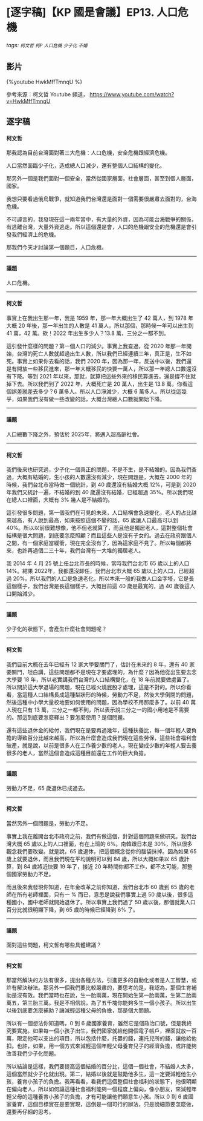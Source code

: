# [逐字稿]【KP 國是會議】EP13. 人口危機

###### tags: `柯文哲` `柯P` `人口危機` `少子化` `不婚`

## 影片

{%youtube HwkMffTmnqU %}

參考來源：柯文哲 Youtube 頻道， https://www.youtube.com/watch?v=HwkMffTmnqU

## 逐字稿

#### 柯文哲

那我認為目前台灣面對著三大危機：人口危機，安全危機跟經濟危機。

人口當然面臨少子化，造成總人口減少，還有整個人口結構的變化。

那另外一個是我們面對一個安全，當然從國家層面，社會層面，甚至到個人層面，國家。

我想只要看過俄烏戰爭，就知道我們台灣還是面對一個需要很嚴肅去面對的，台海危機。

不可諱言的，我發現在這一兩年當中，有大量的外資，因為可能台海戰爭的關係，有逃離台灣，大量外資逃走。所以這個還是會，人口的危機跟安全的危機還是會引發我們經濟上的危機。

那我們今天才討論第一個題目，人口危機。

---

#### 議題

人口危機。

---

#### 柯文哲

事實上在我出生那一年，我是 1959 年，那一年大概出生了 42 萬人，到 1978 年大概 20 年後，那一年出生的人數是 41 萬人。所以那個，那時候一年可以出生到 41 萬，42 萬。欸！2022 年出生多少人？13.8 萬，三分之一都不到。

這引發什麼樣的問題？第一個人口的減少。事實上我查過，從 2020 年那一年開始，台灣的死亡人數就超過出生人數，所以我們已經連續三年，真正是，生不如死。事實上如果你去看的話，我們 2020 年，因為那一年，反送中以後，我們還是有開放一些移民進來，那一年大概移民的快要一萬人，所以那一年總人口數還沒有下降。等到 2021 年以來，那就，就算把這些外來的移民算進去，還是撐不住就掉下去。所以我們到了 2022 年，大概死亡是 20 萬人，出生是 13.8 萬，你看這個誤差就差去多少？6 萬多人。所以人口淨減少，大概 6 萬多人。所以從這幾乎，如果我們沒有做一些改變的話，大概台灣總人口數就開始下降。

---

#### 議題

人口總數下降之外，預估於 2025年，將邁入超高齡社會。

---

#### 柯文哲

我們後來也研究過，少子化一個真正的問題，不是不生，是不結婚的。因為我們查過，大概有結婚的，生小孩的人數還沒有減少，現在問題是，大概在 2000 年的時候，我們台北市當時做一個統計，到 40 歲還沒有結婚大概 12%，可是到 2020 年我們又統計一遍，不結婚的到 40 歲還沒有結婚，已經超過 35%。所以我們現在總人口裡面，大概有 3% 幾人是不結婚的。

這引發很多問題，第一個我們在可見的未來，人口結構會急速變化，老人的占比越來越高，有人說到最高，如果按照這個不變的話，65 歲讓人口最高可以到 40%。所以以前很難想像，他不但老就算了，而且他是獨居老人，這對整個社會結構是很大問題，到底要怎麼照顧？而且這些人是沒有子女的。過去在政府跟個人之間，有一個家庭當緩衝，現在完全沒有了，因為這家庭不見了。所以每個都將來，也許再過個二三十年，我們台灣有一大堆的獨居老人。

我 2014 年 4 月 25 號上任台北市長的時候，當時我們台北市 65 歲以上的人口 14%。結果 2022年，我都還沒卸任，我們台北市大概 65 歲以上的人口，已經超過 20%。所以我們的人口是急速老化，所以本來一般的我做人口金字塔，它是長這個樣子，我們台灣是長這個樣子，大概目前這 40 歲是最寬的，過 40 歲後這人口開始減少。

---

#### 議題

少子化的狀態下，會產生什麼社會問題呢？

---

#### 柯文哲

我們目前大概在去年已經有 12 家大學要關門了，估計在未來的 8 年，還有 40 家要關門，坦白講，這些問題都不是現在才要處理的，為什麼？因為他從出生要去念大學要 18 年，所以老實講我們台灣的人口結構變化，在 18 年前就要做處置了。所以關於這大學退場的問題，現在已經火燒屁股才處理，這是不對的。所以你看看，當這種人口結構長成這種梨狀形的時候，勞動力不足，然後大學倒閉的問題，然後這種中小學大量校地要如何使用的問題，因為學校不用那麼多了。以前 40 萬人現在只有 13 萬，三分之一都不到，所以表示說三分之一的國小用地是不需要的。那這到底要怎麼釋出？要怎麼使用？是個問題。

還有這些退休金的給付，我們現在是要再過幾年，這種扶養比，每一個年輕人要負擔的導致百分比越來越高，所以為什麼會造成我們現在這些勞保，這些社會福利會破產，就是說，以前是很多人在工作養少數的老人，現在變成少數的年輕人要去養很多的老人，當然這個會造成這種目前還在工作的巨大負擔。

---

#### 議題

勞動力不足，65 歲退休已成過去。

---

#### 柯文哲

當然另外一個問題是，勞動力不足。

事實上我在離開台北市政府之前，我們有做這個，針對這個問題來做研究。我們台灣大概 65 歲以上的人口裡面，有在上班的 6%。南韓跟日本是 30%，所以很多觀念我們要改變。就是說，65 歲退休，把這個概念從你的腦袋抹掉。因為如果 65 歲上就要退休，而且我們現在平均說明可以到 84 歲，所以大概如果以 65 歲計算，到 84 歲將近快要 19 年了，接近 20 年時間你都不工作，都不太可能，那整個國家勞動力不足。

而且後來我發現你知道，在年金改革之前你知道，我們台北市 60 歲到 65 歲的老師在所有老師裡面，只有一 % 而已，意思是說我們事實上過 50 歲以後，很多這種國小，國中老師就開始退休了。所以事實上我們過了 50 歲以後，那個就業人口百分比就很明顯下降，到 65 歲的時候已經降到 6% 了。

---

#### 議題

面對這些問題，柯文哲有哪些具體建議？

---

#### 柯文哲

那當然解決的方法有很多，提出各種方法，引進更多的自動化或者是人工智慧，或許有解決辦法。那另外一個我們要比較嚴肅的，要思考的是，我認為，那個生育補助是沒有效。我們當時也在說，生一胎兩萬，現在開始生第一胎兩萬，生第二胎兩萬五，第三胎三萬。我是不相信說，為了五千塊你能夠多生一個小孩子。所以出生以後到底要怎麼補助？讓減輕這種父母的負擔，那是個大問題。

所以有一個想法你知道嗎，0 到 6 歲國家養育，雖然它是個政治口號，但是我終究要實施。如果每一個小孩子出生，我們國家就給他開個電子帳戶，裡面就放一百萬，限定他可以支出的項目，所以包括什麼，托嬰的錢，連托兒所的錢，讓他給他扣。也許，如果，用一個方式來減輕這個年輕父母養育兒子的經濟負擔，或許能夠改善我們少子化問題。

所以結論是這樣，我們要提高這個結婚的百分比，這個一個社會，不結婚人太多，這個當然就少子化就出現。第二，結婚以後就是鼓勵他多生，這一定要減輕他生小孩，養育小孩子的負擔。我再看看，看我們這個整個社會福利的狀態下，他很明顯在偏向老人，所以如何讓這種社會福利能夠一個程度上偏向，像小朋友，來減輕年輕父母的這種養育小孩子的負擔，才有可能讓他們願意生小孩。所以 0 到 6 歲國家養育，這個目標實在是要實現，這倒是一個可行的辦法，只是說細節要怎麼做，還要再仔細的思考。

